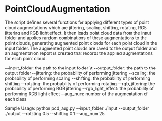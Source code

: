 # PointCloudAugmentation


The script defines several functions for applying different types of point cloud augmentations which are jittering, scaling, shifting, rotating, RGB jittering and RGB light effect. It then loads point cloud data from the input folder and applies random combinations of these augmentations to the point clouds, generating augmented point clouds for each point cloud in the input folder. The augmented point clouds are saved to the output folder and an augmentation report is created that records the applied augmentations for each point cloud.


--input_folder: the path to the input folder \t
--output_folder: the path to the output folder
--jittering: the probability of performing jittering
--scaling: the probability of performing scaling
--shifting: the probability of performing shifting
--rotating: the probability of performing rotating
--rgb_jittering: the probability of performing RGB jittering
--rgb_light_effect: the probability of performing RGB light effect
--aug_num: number of the augmentation of each class

Sample Usage:
python pcd_aug.py --input_folder ./input --output_folder ./output --rotating 0.5 --shifting 0.1 --aug_num 25
